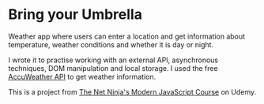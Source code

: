 # Bring your Umbrella

Weather app where users can enter a location and get information about temperature, weather conditions and whether it is day or night.

I wrote it to practise working with an external API, asynchronous techniques, DOM manipulation and local storage. I used the free [AccuWeather API](https://developer.accuweather.com/) to get weather information. 

This is a project from [The Net Ninja's Modern JavaScript Course](https://www.udemy.com/course/modern-javascript-from-novice-to-ninja/) on Udemy. 
